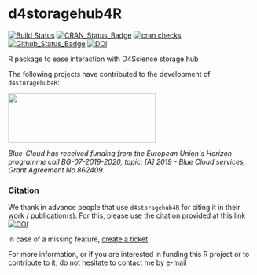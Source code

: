 # d4storagehub4R


[![Build Status](https://github.com/eblondel/d4storagehub4R/actions/workflows/r-cmd-check.yml/badge.svg?branch=master)](https://github.com/eblondel/d4storagehub4R/actions/workflows/r-cmd-check.yml)
[![CRAN_Status_Badge](http://www.r-pkg.org/badges/version/d4storagehub4R)](https://cran.r-project.org/package=d4storagehub4R)
[![cran checks](https://cranchecks.info/badges/worst/d4storagehub4R)](https://cran.r-project.org/web/checks/check_results_d4storagehub4R.html)
[![Github_Status_Badge](https://img.shields.io/badge/Github-0.2-blue.svg)](https://github.com/eblondel/d4storagehub4R)
[![DOI](https://zenodo.org/badge/DOI/10.5281/zenodo.5496998.svg)](https://doi.org/10.5281/zenodo.5496998)

R package to ease interaction with D4Science storage hub

The following projects have contributed to the development of ``d4storagehub4R``:

<a href="https://www.blue-cloud.org"><img height=100 width=300 src="https://www.blue-cloud.org/sites/all/themes/arcadia/logo.png"/></a>

_Blue-Cloud has received funding from the European Union's Horizon programme call BG-07-2019-2020, topic: [A] 2019 - Blue Cloud services, Grant Agreement No.862409._

### Citation

We thank in advance people that use ``d4storagehub4R`` for citing it in their work / publication(s). For this, please use the citation provided at this link [![DOI](https://zenodo.org/badge/DOI/10.5281/zenodo.5496998.svg)](https://doi.org/10.5281/zenodo.5496998)

In case of a missing feature, [create a ticket](https://github.com/eblondel/d4storagehub4R/issues/new).

For more information, or if you are interested in funding this R project or to contribute to it, do not hesitate to contact me by [e-mail](mailto:emmanuel.blondel1@gmail.com)


